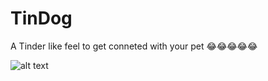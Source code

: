 # TinDog
A Tinder like feel to get conneted with your pet 😂😂😂😂😂

![alt text](https://github.com/saikrishnadas/TinDog/blob/main/screenshot.png?raw=true)
